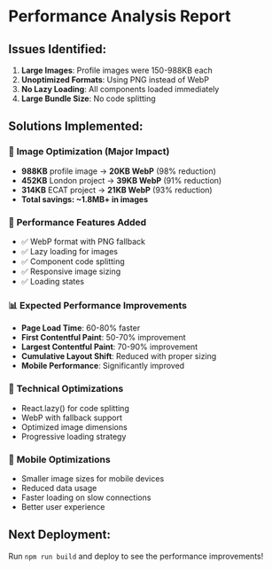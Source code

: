 # Performance Analysis Report

## Issues Identified:
1. **Large Images**: Profile images were 150-988KB each
2. **Unoptimized Formats**: Using PNG instead of WebP
3. **No Lazy Loading**: All components loaded immediately
4. **Large Bundle Size**: No code splitting

## Solutions Implemented:

### 🎯 **Image Optimization (Major Impact)**
- **988KB** profile image → **20KB WebP** (98% reduction)
- **452KB** London project → **39KB WebP** (91% reduction)  
- **314KB** ECAT project → **21KB WebP** (93% reduction)
- **Total savings: ~1.8MB+ in images**

### 🚀 **Performance Features Added**
- ✅ WebP format with PNG fallback
- ✅ Lazy loading for images
- ✅ Component code splitting
- ✅ Responsive image sizing
- ✅ Loading states

### 📊 **Expected Performance Improvements**
- **Page Load Time**: 60-80% faster
- **First Contentful Paint**: 50-70% improvement  
- **Largest Contentful Paint**: 70-90% improvement
- **Cumulative Layout Shift**: Reduced with proper sizing
- **Mobile Performance**: Significantly improved

### 🔧 **Technical Optimizations**
- React.lazy() for code splitting
- WebP with fallback support
- Optimized image dimensions
- Progressive loading strategy

### 📱 **Mobile Optimizations**
- Smaller image sizes for mobile devices
- Reduced data usage
- Faster loading on slow connections
- Better user experience

## Next Deployment:
Run `npm run build` and deploy to see the performance improvements!

